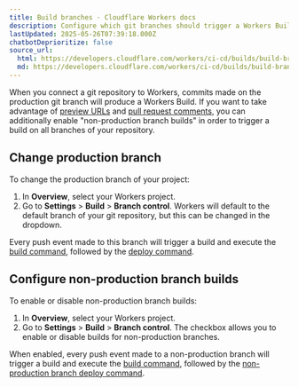 ```yaml
---
title: Build branches · Cloudflare Workers docs
description: Configure which git branches should trigger a Workers Build
lastUpdated: 2025-05-26T07:39:18.000Z
chatbotDeprioritize: false
source_url:
  html: https://developers.cloudflare.com/workers/ci-cd/builds/build-branches/
  md: https://developers.cloudflare.com/workers/ci-cd/builds/build-branches/index.md
---
```


When you connect a git repository to Workers, commits made on the production git branch will produce a Workers Build. If you want to take advantage of [preview URLs](https://developers.cloudflare.com/workers/configuration/previews/) and [pull request comments](https://developers.cloudflare.com/workers/ci-cd/builds/git-integration/github-integration/#pull-request-comment), you can additionally enable "non-production branch builds" in order to trigger a build on all branches of your repository.

## Change production branch

To change the production branch of your project:

1. In **Overview**, select your Workers project.
2. Go to **Settings** > **Build** > **Branch control**. Workers will default to the default branch of your git repository, but this can be changed in the dropdown.

Every push event made to this branch will trigger a build and execute the [build command](https://developers.cloudflare.com/workers/ci-cd/builds/configuration/#build-command), followed by the [deploy command](https://developers.cloudflare.com/workers/ci-cd/builds/configuration/#deploy-command).

## Configure non-production branch builds

To enable or disable non-production branch builds:

1. In **Overview**, select your Workers project.
2. Go to **Settings** > **Build** > **Branch control**. The checkbox allows you to enable or disable builds for non-production branches.

When enabled, every push event made to a non-production branch will trigger a build and execute the [build command](https://developers.cloudflare.com/workers/ci-cd/builds/configuration/#build-command), followed by the [non-production branch deploy command](https://developers.cloudflare.com/workers/ci-cd/builds/configuration/#non-production-branch-deploy-command).
